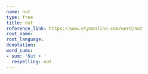 ```yaml
---
name: nut
type: free
title: nut
reference_link: https://www.etymonline.com/word/nut
root_name: 
root_language: 
denotation: 
word_sums:
- sum: 'Nut + '
  respelling: nut
---
```

